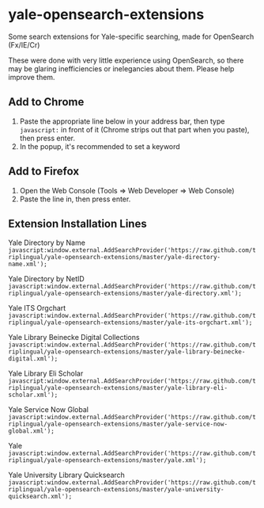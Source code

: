 yale-opensearch-extensions
==========================

Some search extensions for Yale-specific searching, made for OpenSearch (Fx/IE/Cr)

These were done with very little experience using OpenSearch, so there may be glaring inefficiencies or inelegancies about them. Please help improve them.


Add to Chrome
-------------

1. Paste the appropriate line below in your address bar, then type `javascript:` in front of it (Chrome strips out that part when you paste), then press enter.
1. In the popup, it's recommended to set a keyword


Add to Firefox
--------------

1. Open the Web Console (Tools => Web Developer => Web Console)
1. Paste the line in, then press enter.


Extension Installation Lines
-------

Yale Directory by Name
`javascript:window.external.AddSearchProvider('https://raw.github.com/triplingual/yale-opensearch-extensions/master/yale-directory-name.xml');`

Yale Directory by NetID
`javascript:window.external.AddSearchProvider('https://raw.github.com/triplingual/yale-opensearch-extensions/master/yale-directory.xml');`

Yale ITS Orgchart
`javascript:window.external.AddSearchProvider('https://raw.github.com/triplingual/yale-opensearch-extensions/master/yale-its-orgchart.xml');`

Yale Library Beinecke Digital Collections
`javascript:window.external.AddSearchProvider('https://raw.github.com/triplingual/yale-opensearch-extensions/master/yale-library-beinecke-digital.xml');`

Yale Library Eli Scholar
`javascript:window.external.AddSearchProvider('https://raw.github.com/triplingual/yale-opensearch-extensions/master/yale-library-eli-scholar.xml');`

Yale Service Now Global
`javascript:window.external.AddSearchProvider('https://raw.github.com/triplingual/yale-opensearch-extensions/master/yale-service-now-global.xml');`

Yale
`javascript:window.external.AddSearchProvider('https://raw.github.com/triplingual/yale-opensearch-extensions/master/yale.xml');`

Yale University Library Quicksearch
`javascript:window.external.AddSearchProvider('https://raw.github.com/triplingual/yale-opensearch-extensions/master/yale-university-quicksearch.xml');`
